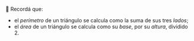 :triangular_ruler: Recordá que:

 * el _perímetro_ de un triángulo se calcula como la suma de sus tres _lados_;
 * el _área_ de un triángulo se calcula como su _base_, por su _altura_, dividido 2.